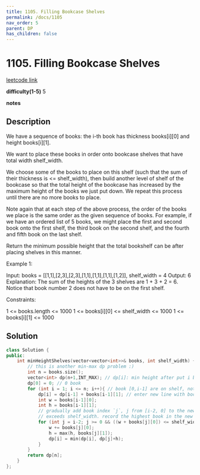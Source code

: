 ```yaml
---
title: 1105. Filling Bookcase Shelves
permalink: /docs/1105
nav_order: 5
parent: DP
has_children: false
---
```

# 1105. Filling Bookcase Shelves
[leetcode link](https://leetcode.com/problems/filling-bookcase-shelves/)

**difficulty(1-5)** 
5

**notes**   


## Description
We have a sequence of books: the i-th book has thickness books[i][0] and height books[i][1].

We want to place these books in order onto bookcase shelves that have total width shelf_width.

We choose some of the books to place on this shelf (such that the sum of their thickness is <= shelf_width), then build another level of shelf of the bookcase so that the total height of the bookcase has increased by the maximum height of the books we just put down.  We repeat this process until there are no more books to place.

Note again that at each step of the above process, the order of the books we place is the same order as the given sequence of books.  For example, if we have an ordered list of 5 books, we might place the first and second book onto the first shelf, the third book on the second shelf, and the fourth and fifth book on the last shelf.

Return the minimum possible height that the total bookshelf can be after placing shelves in this manner.

 

Example 1:


Input: books = [[1,1],[2,3],[2,3],[1,1],[1,1],[1,1],[1,2]], shelf_width = 4
Output: 6
Explanation:
The sum of the heights of the 3 shelves are 1 + 3 + 2 = 6.
Notice that book number 2 does not have to be on the first shelf.
 

Constraints:

1 <= books.length <= 1000
1 <= books[i][0] <= shelf_width <= 1000
1 <= books[i][1] <= 1000

## Solution
```c++
class Solution {
public:
    int minHeightShelves(vector<vector<int>>& books, int shelf_width) {
        // this is another min-max dp problem :) 
        int n = books.size();
        vector<int> dp(n+1,INT_MAX); // dp[i]: min height after put i books (book index [0,i-1])
        dp[0] = 0; // 0 book
        for (int i = 1; i <= n; i++){ // book [0,i-1] are on shelf, note that i is # of books, not certain book's index
            dp[i] = dp[i-1] + books[i-1][1]; // enter new line with book index `i-1`
            int w = books[i-1][0];
            int h = books[i-1][1];
            // gradually add book index `j`, j from [i-2, 0] to the new line (to join book index `i-1`). make sure new line does not
            // exceeds shelf_width. record the highest book in the new line. 
            for (int j = i-2; j >= 0 && ((w + books[j][0]) <= shelf_width); j--){
                w += books[j][0];
                h = max(h, books[j][1]);
                dp[i] = min(dp[i], dp[j]+h);
            }            
        }
        return dp[n];
    }
};
```

<!-- 
Default label
{: .label }

Blue label
{: .label .label-blue }

Stable
{: .label .label-green }

New release
{: .label .label-purple }

Coming soon
{: .label .label-yellow }

Deprecated
{: .label .label-red } -->
